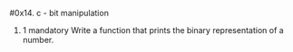 #0x14. c - bit manipulation





































































1. 1
mandatory
Write a function that prints the binary representation of a number.
